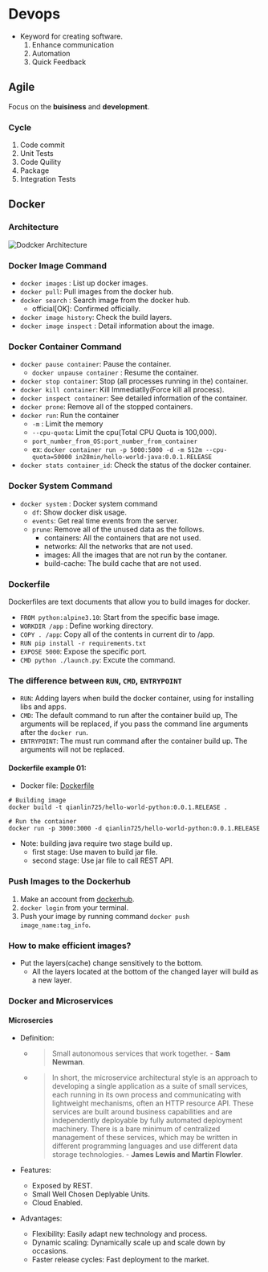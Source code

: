 # Devops
- Keyword for creating software.
    1. Enhance communication
    1. Automation 
    1. Quick Feedback

 ## Agile
 Focus on the __buisiness__ and __development__.
 ### Cycle
1. Code commit
1. Unit Tests
1. Code Quility
1. Package
1. Integration Tests

## Docker 
### Architecture
![Dodcker Architecture](https://1.bp.blogspot.com/-0cGTv60CHDs/XbLyudEldbI/AAAAAAAAM3k/RaJSzycNWNo68Lk6Q5Csf6B6pMw_k4IwQCLcBGAsYHQ/w1200-h630-p-k-no-nu/157.png)

### Docker Image Command
- `docker images` : List up docker images.
- `docker pull`: Pull images from the docker hub.
- `docker search` : Search image from the docker hub.
    - official[OK]: Confirmed officially.
- `docker image history`: Check the build layers.
- `docker image inspect` : Detail information about the image.


### Docker Container Command
- `docker pause container`: Pause the container.
    - `docker unpause container` : Resume the container.
- `docker stop container`: Stop (all processes running in the) container.
- `docker kill container`: Kill Immediatlly(Force kill all process).
- `docker inspect container`: See detailed information of the container.  
- `docker prone`: Remove all of the stopped containers.
- `docker run`: Run the container 
    - `-m` : Limit the memory
    - `--cpu-quota`: Limit the cpu(Total CPU Quota is 100,000).
    - `port_number_from_OS:port_number_from_container`
    - ex: `docker container run -p 5000:5000 -d -m 512m --cpu-quota=50000 in28min/hello-world-java:0.0.1.RELEASE`
- `docker stats container_id`: Check the status of the docker container. 
### Docker System Command 
- `docker system` : Docker system command
    - `df`: Show docker disk usage.
    - `events`: Get real time events from the server.
    - `prune`: Remove all of the unused data as the follows. 
        - containers: All the containers that are not used.
        - networks: All the networks that are not used. 
        - images: All the images that are not run by the contaner.
        - build-cache: The build cache that are not used.

### Dockerfile
Dockerfiles are text documents that allow you to build images for docker.
- `FROM python:alpine3.10`: Start from the specific base image.
- `WORKDIR /app` : Define working directory.
- `COPY . /app`: Copy all of the contents in current dir to /app.
- `RUN pip install -r requirements.txt`
- `EXPOSE 5000`:  Expose the specific port.
- `CMD python ./launch.py`: Excute the command.

### The difference between `RUN`, `CMD`, `ENTRYPOINT`
- `RUN`: Adding layers when build the docker container, using for installing libs and apps.
- `CMD`: The default command to run after the container build up, The arguments will be replaced, if you pass the command line arguments after the `docker run`.
- `ENTRYPOINT`: The must run command after the container build up. The arguments will not be replaced. 

#### Dockerfile example 01:
- Docker file: [Dockerfile](01_build_up_first_image/Dockerfile)

```shell
# Building image
docker build -t qianlin725/hello-world-python:0.0.1.RELEASE .

# Run the container
docker run -p 3000:3000 -d qianlin725/hello-world-python:0.0.1.RELEASE
```

- Note: building java require two stage build up.
    - first stage: Use maven to build jar file.
    - second stage: Use jar file to call REST API.


### Push Images to the Dockerhub
1. Make an account from [dockerhub](https://hub.docker.com/).
1. `docker login` from your terminal.
1. Push your image by running command `docker push image_name:tag_info`.

### How to make efficient images?
- Put the layers(cache) change sensitively to the bottom. 
    - All the layers located at the bottom of the changed layer will build as a new layer.

### Docker and Microservices
#### Microsercies
- Definition: 
    - > Small autonomous services that work together. - __Sam Newman__.
    - > In short, the microservice architectural style is an approach to developing a single application as a suite of small services, each running in its own process and communicating with lightweight mechanisms, often an HTTP resource API. These services are built around business capabilities and are independently deployable by fully automated deployment machinery. There is a bare minimum of centralized management of these services, which may be written in different programming languages and use different data storage technologies. - __James Lewis and Martin Flowler__.

- Features:
    - Exposed by REST. 
    - Small Well Chosen Deplyable Units.
    - Cloud Enabled.

- Advantages: 
    - Flexibility: Easily adapt new technology and process.
    - Dynamic scaling: Dynamically scale up and scale down by occasions.
    - Faster release cycles: Fast deployment to the market.